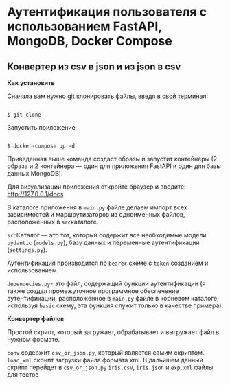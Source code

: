 <h1>Аутентификация пользователя с использованием FastAPI, MongoDB, Docker Compose</h1>
<h2>Конвертер из csv в json и из json в csv</h2> 

<b>Как установить</b> 

Сначала вам нужно git клонировать файлы, введя в свой терминал:

<code>
$ git clone 
</code>

Запустить приложение

<code>
$ docker-compose up -d
</code>

Приведенная выше команда создаст образы и запустит контейнеры (2 образа и 2 контейнера — один для приложения FastAPI и один для базы данных MongoDB).

Для визуализации приложения откройте браузер и введите: http://127.0.0.1/docs

В каталоге приложения в <code>main.py</code> файле делаем импорт всех зависимостей и маршрутизаторов из одноименных файлов, расположенных в <code>src</code>каталоге.

<code>src</code>Каталог — это тот, который содержит все необходимые модели <code>pydantic</code> (<code>models.py</code>), базу данных и переменные аутентификации (<code>settings.py</code>).

Аутентификация производится по <code>bearer</code> схеме с <code>token</code> созданием и использованием.

<code>dependecies.py</code>- это файл, содержащий функции аутентификации (я также создал промежуточное программное обеспечение аутентификации, расположенное в <code>main.py</code> файле в корневом каталоге, используя <code>basic</code> схему, эта функция служит только в качестве примера).

<b>Конвертер файлов</b>

Простой скрипт, который загружает, обрабатывает и выгружает файл в нужном формате.

<code>conv</code> содержит <code>csv_or_json.py</code>, который является самим скриптом.
<code>load_xml</code> скрипт загрузки файла формата xml. В дальйшем данный скрипт перейдет в <code>csv_or_json.py</code>
<code>iris.csv</code>, <code>iris.json</code> и <code>exp.xml</code> файлы для тестов
